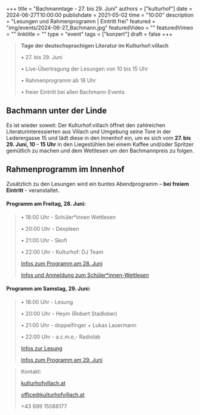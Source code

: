 +++
title = "Bachmanntage - 27. bis 29. Juni"
authors = ["kulturhof"]
date = 2024-06-27T10:00:00
publishdate = 2021-05-02
time = "10:00"
description = "Lesungen und Rahmenprogramm | Eintritt frei"
featured = "img/events/2024-06-27_Bachmann.jpg"
featuredVideo = ""
featuredVimeo = ""
linktitle = ""
type = "event"
tags = ["konzert"]
draft = false
+++

>**Tage der deutschsprachigen Literatur im Kulturhof:villach**
>
>•	27. bis 29. Juni
>
>•	Live-Übertragung der Lesungen von 10 bis 15 Uhr
>
>•	Rahmenprogramm ab 18 Uhr
>
>•	freier Eintritt bei allen Bachmann-Events
>


## Bachmann unter der Linde

Es ist wieder soweit: Der Kulturhof:villach öffnet den zahlreichen Literaturinteressierten aus Villach und Umgebung seine Tore in der Lederergasse 15 und lädt diese in den Innenhof ein, um es sich vom **27. bis 29. Juni, 10 - 15 Uhr** in den Liegestühlen bei einem Kaffee und/oder Spritzer gemütlich zu machen und dem Wettlesen um den Bachmannpreis zu folgen.

## Rahmenprogramm im Innenhof

Zusätzlich zu den Lesungen wird ein buntes Abendprogramm – **bei freiem Eintritt** - veranstaltet.


#### Programm am Freitag, 28. Juni:

>•	18:00 Uhr - Schüler\*innen Wettlesen
>
>•	20:00 Uhr - Dexpleen
>
>•	21:00 Uhr - Skofi
>
>•	22:00 Uhr - Kulturhof: DJ Team
>
>[Infos zum Programm am 28. Juni](https://kulturhofvillach.at/events/2024/2024-06-28_bachmanntag1/)
>
>[Infos und Anmeldung zum Schüler\*innen-Wettlesen](https://kulturhofvillach.at/events/2024/2024-06-28_wettlesen/)


#### Programm am Samstag, 29. Juni:
>
>•	18:00 Uhr - Lesung
>
>•	20:00 Uhr - Heym (Robert Stadlober)
>
>•	21:00 Uhr - doppelfinger + Lukas Lauermann
>
>•	22:00 Uhr - a.c.m.e,- Radiolab
>
>[Infos zur Lesung](https://kulturhofvillach.at/events/2024/2024-06-29_lesung/)
>
>[Infos zum Programm am 29. Juni](https://kulturhofvillach.at/events/2024/2024-06-29_bachmanntag2/)


>Kontakt:
>
>[kulturhofvillach.at](https://www.kulturhofvillach.at/)
>
>office@kulturhofvillach.at
>
>+43 699 15088177


